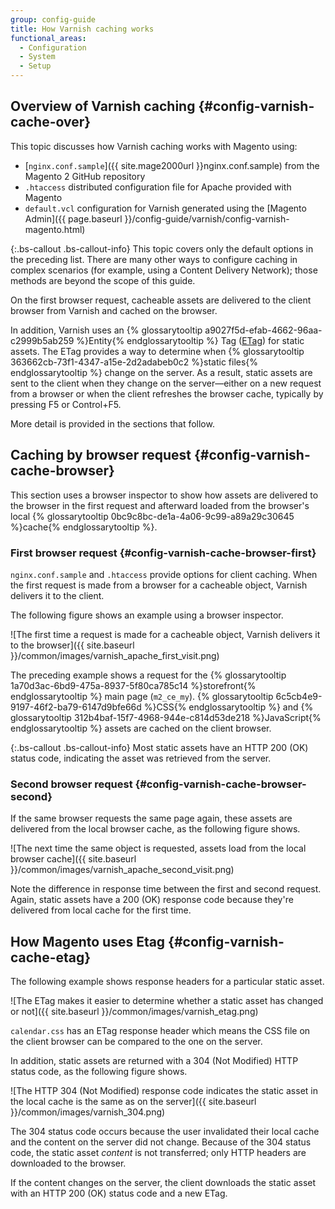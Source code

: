 ```yaml
---
group: config-guide
title: How Varnish caching works
functional_areas:
  - Configuration
  - System
  - Setup
---
```


## Overview of Varnish caching {#config-varnish-cache-over}

This topic discusses how Varnish caching works with Magento using:

*	[`nginx.conf.sample`]({{ site.mage2000url }}nginx.conf.sample) from the Magento 2 GitHub repository
*	`.htaccess` distributed configuration file for Apache provided with Magento
*	`default.vcl` configuration for Varnish generated using the [Magento Admin]({{ page.baseurl }}/config-guide/varnish/config-varnish-magento.html)

{:.bs-callout .bs-callout-info}
This topic covers only the default options in the preceding list. There are many other ways to configure caching in complex scenarios (for example, using a Content Delivery Network); those methods are beyond the scope of this guide.

On the first browser request, cacheable assets are delivered to the client browser from Varnish and cached on the browser.  

In addition, Varnish uses an {% glossarytooltip a9027f5d-efab-4662-96aa-c2999b5ab259 %}Entity{% endglossarytooltip %} Tag ([ETag](https://en.wikipedia.org/wiki/HTTP_ETag)) for static assets. The ETag provides a way to determine when {% glossarytooltip 363662cb-73f1-4347-a15e-2d2adabeb0c2 %}static files{% endglossarytooltip %} change on the server. As a result, static assets are sent to the client when they change on the server&mdash;either on a new request from a browser or when the client refreshes the browser cache, typically by pressing F5 or Control+F5.

More detail is provided in the sections that follow.

## Caching by browser request {#config-varnish-cache-browser}

This section uses a browser inspector to show how assets are delivered to the browser in the first request and afterward loaded from the browser's local {% glossarytooltip 0bc9c8bc-de1a-4a06-9c99-a89a29c30645 %}cache{% endglossarytooltip %}.

### First browser request {#config-varnish-cache-browser-first}
`nginx.conf.sample` and `.htaccess` provide options for client caching. When the first request is made from a browser for a cacheable object, Varnish delivers it to the client.

The following figure shows an example using a browser inspector.

![The first time a request is made for a cacheable object, Varnish delivers it to the browser]({{ site.baseurl }}/common/images/varnish_apache_first_visit.png)

The preceding example shows a request for the {% glossarytooltip 1a70d3ac-6bd9-475a-8937-5f80ca785c14 %}storefront{% endglossarytooltip %} main page (`m2_ce_my`). {% glossarytooltip 6c5cb4e9-9197-46f2-ba79-6147d9bfe66d %}CSS{% endglossarytooltip %} and {% glossarytooltip 312b4baf-15f7-4968-944e-c814d53de218 %}JavaScript{% endglossarytooltip %} assets are cached on the client browser.

{:.bs-callout .bs-callout-info}
Most static assets have an HTTP 200 (OK) status code, indicating the asset was retrieved from the server.

### Second browser request {#config-varnish-cache-browser-second}

If the same browser requests the same page again, these assets are delivered from the local browser cache, as the following figure shows.

![The next time the same object is requested, assets load from the local browser cache]({{ site.baseurl }}/common/images/varnish_apache_second_visit.png)

Note the difference in response time between the first and second request. Again, static assets have a 200 (OK) response code because they're delivered from local cache for the first time.

## How Magento uses Etag {#config-varnish-cache-etag}

The following example shows response headers for a particular static asset.

![The ETag makes it easier to determine whether a static asset has changed or not]({{ site.baseurl }}/common/images/varnish_etag.png)

`calendar.css` has an ETag response header which means the CSS file on the client browser can be compared to the one on the server.

In addition, static assets are returned with a 304 (Not Modified) HTTP status code, as the following figure shows.

![The HTTP 304 (Not Modified) response code indicates the static asset in the local cache is the same as on the server]({{ site.baseurl }}/common/images/varnish_304.png)

The 304 status code occurs because the user invalidated their local cache and the content on the server did not change. Because of the 304 status code, the static asset *content* is not transferred; only HTTP headers are downloaded to the browser.

If the content changes on the server, the client downloads the static asset with an HTTP 200 (OK) status code and a new ETag.
